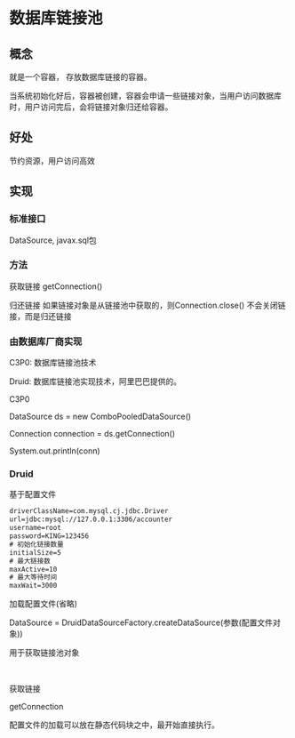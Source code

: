 # 数据库链接池

## 概念

就是一个容器， 存放数据库链接的容器。

当系统初始化好后，容器被创建，容器会申请一些链接对象，当用户访问数据库时，用户访问完后，会将链接对象归还给容器。



## 好处

节约资源，用户访问高效	



## 实现

### 标准接口

DataSource, javax.sql包

### 方法

获取链接 getConnection()

归还链接 如果链接对象是从链接池中获取的，则Connection.close() 不会关闭链接，而是归还链接

### 由数据库厂商实现

C3P0: 数据库链接池技术

Druid: 数据库链接池实现技术，阿里巴巴提供的。



C3P0

DataSource ds = new ComboPooledDataSource()

Connection connection = ds.getConnection()

System.out.println(conn)



### Druid

基于配置文件

```xml
driverClassName=com.mysql.cj.jdbc.Driver
url=jdbc:mysql://127.0.0.1:3306/accounter
username=root
password=KING=123456
# 初始化链接数量
initialSize=5
# 最大链接数
maxActive=10
# 最大等待时间
maxWait=3000
```

加载配置文件(省略)



DataSource = DruidDataSourceFactory.createDataSource(参数(配置文件对象))

用于获取链接池对象

​	

获取链接

getConnection



配置文件的加载可以放在静态代码块之中，最开始直接执行。